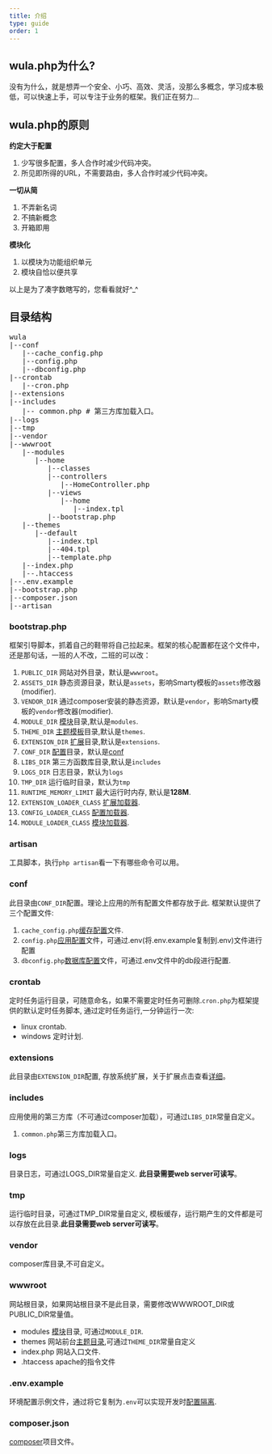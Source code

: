 ```yaml
---
title: 介绍
type: guide
order: 1
---
```


## wula.php为什么?

没有为什么，就是想弄一个安全、小巧、高效、灵活，没那么多概念，学习成本极低，可以快速上手，可以专注于业务的框架。我们正在努力...

## wula.php的原则

**约定大于配置**

1. 少写很多配置，多人合作时减少代码冲突。
2. 所见即所得的URL，不需要路由，多人合作时减少代码冲突。

**一切从简**

1. 不弄新名词
2. 不搞新概念
3. 开箱即用

**模块化**

1. 以模块为功能组织单元
2. 模块自恰以便共享

<p class="tip">以上是为了凑字数瞎写的，您看看就好^_^</p>

## 目录结构

<pre>
wula
|--conf
   |--cache_config.php 
   |--config.php 
   |--dbconfig.php
|--crontab
   |--cron.php
|--extensions
|--includes
   |-- common.php # 第三方库加载入口。
|--logs 
|--tmp
|--vendor
|--wwwroot
   |--modules
      |--home
         |--classes 
         |--controllers 
            |--HomeController.php
         |--views
            |--home
               |--index.tpl
         |--bootstrap.php
   |--themes
      |--default
         |--index.tpl
         |--404.tpl
         |--template.php
   |--index.php
   |--.htaccess
|--.env.example
|--bootstrap.php
|--composer.json
|--artisan
</pre>

### bootstrap.php 
框架引导脚本，抓着自己的鞋带将自己拉起来。框架的核心配置都在这个文件中，还是那句话，一班的人不改，二班的可以改：

1. `PUBLIC_DIR` 网站对外目录，默认是`wwwroot`。
2. `ASSETS_DIR` 静态资源目录，默认是`assets`，影响Smarty模板的`assets`修改器(modifier).
3. `VENDOR_DIR` 通过composer安装的静态资源，默认是`vendor`，影响Smarty模板的`vendor`修改器(modifier).
4. `MODULE_DIR` [模块](module.html)目录,默认是`modules`.
5. `THEME_DIR`  [主题模板](theme.html)目录,默认是`themes`.
6. `EXTENSION_DIR` [扩展](ext.html)目录,默认是`extensions`.
7. `CONF_DIR`  [配置](config.html)目录，默认是[conf](#conf)
8. `LIBS_DIR`  第三方函数库目录,默认是`includes`
9. `LOGS_DIR`  日志目录，默认为`logs`
10. `TMP_DIR`  运行临时目录，默认为`tmp`
11. `RUNTIME_MEMORY_LIMIT` 最大运行时内存, 默认是**128M**.
12. `EXTENSION_LOADER_CLASS` [扩展加载器](ext.html#加载器).
13. `CONFIG_LOADER_CLASS` [配置加载器](config.html#加载器).
14. `MODULE_LOADER_CLASS` [模块加载器](module.html#加载器).

### artisan
工具脚本，执行`php artisan`看一下有哪些命令可以用。

### conf
此目录由`CONF_DIR`配置。理论上应用的所有配置文件都存放于此. 框架默认提供了三个配置文件:
1. `cache_config.php`[缓存配置](config.html#缓存配置)文件.
2. `config.php`[应用配置](config.html#应用配置)文件，可通过.env(将.env.example复制到.env)文件进行配置
3. `dbconfig.php`[数据库配置](config.html#数据库配置)文件，可通过.env文件中的db段进行配置.

### crontab
定时任务运行目录，可随意命名，如果不需要定时任务可删除.`cron.php`为框架提供的默认定时任务脚本, 通过定时任务运行,一分钟运行一次:
- linux crontab.
- windows 定时计划.

### extensions
此目录由`EXTENSION_DIR`配置, 存放系统扩展，关于扩展点击查看[详细](ext.html)。

### includes
应用使用的第三方库（不可通过composer加载），可通过`LIBS_DIR`常量自定义。
1. `common.php`第三方库加载入口。

### logs
目录日志，可通过LOGS_DIR常量自定义. **此目录需要web server可读写**。

### tmp
运行临时目录，可通过TMP_DIR常量自定义, 模板缓存，运行期产生的文件都是可以存放在此目录.**此目录需要web server可读写**。

### vendor
composer库目录,不可自定义。

### wwwroot
网站根目录，如果网站根目录不是此目录，需要修改WWWROOT_DIR或PUBLIC_DIR常量值。

- modules [模块](module.html)目录, 可通过`MODULE_DIR`.
- themes 网站前台[主题目录](theme.html),可通过`THEME_DIR`常量自定义
- index.php 网站入口文件.
- .htaccess apache的指令文件

### .env.example 
环境配置示例文件，通过将它复制为`.env`可以实现开发时[配置隔离](config.html#环境配置).

### composer.json
[composer](https://getcomposer.org/doc/04-schema.md)项目文件。
